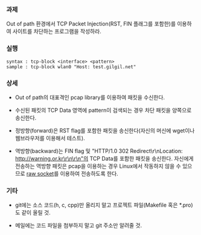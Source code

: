 ### 과제
Out of path 환경에서 TCP Packet Injection(RST, FIN 플래그를 포함한)를 이용하여 사이트를 차단하는 프로그램을 작성하라.

### 실행
```
syntax : tcp-block <interface> <pattern>
sample : tcp-block wlan0 "Host: test.gilgil.net"
```

### 상세
* Out of path의 대표격인 pcap library를 이용하여 패킷을 수신한다.

* 수신된 패킷의 TCP Data 영역에 pattern이 검색되는 경우 차단 패킷을 양쪽으로 송신한다.

* 정방향(forward)은 RST flag를 포함한 패킷을 송신한다(자신의 머신에 wget이나 웹브라우저를 이용해서 테스트).

* 역방향(backward)는 FIN flag 및 "HTTP/1.0 302 Redirect\r\nLocation: http://warning.or.kr\r\n\r\n"의 TCP Data를 포함한 패킷을 송신한다. 자신에게 전송하는 역방향 패킷은 pcap을 이용하는 경우 Linux에서 작동하지 않을 수 있으므로 [raw socket](https://www.google.com/search?q=raw+socket+example&oq=raw+socket+example)를 이용하여 전송하도록 한다.

### 기타
* git에는 소스 코드(h, c, cpp)만 올리지 말고 프로젝트 파일(Makefile 혹은 *.pro)도 같이 올릴 것.

* 메일에는 코드 파일을 첨부하지 말고 git 주소만 알려줄 것.
